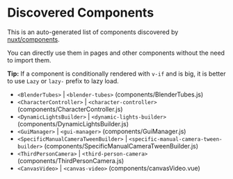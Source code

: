 # Discovered Components

This is an auto-generated list of components discovered by [nuxt/components](https://github.com/nuxt/components).

You can directly use them in pages and other components without the need to import them.

**Tip:** If a component is conditionally rendered with `v-if` and is big, it is better to use `Lazy` or `lazy-` prefix to lazy load.

- `<BlenderTubes>` | `<blender-tubes>` (components/BlenderTubes.js)
- `<CharacterController>` | `<character-controller>` (components/CharacterController.js)
- `<DynamicLightsBuilder>` | `<dynamic-lights-builder>` (components/DynamicLightsBuilder.js)
- `<GuiManager>` | `<gui-manager>` (components/GuiManager.js)
- `<SpecificManualCameraTweenBuilder>` | `<specific-manual-camera-tween-builder>` (components/SpecificManualCameraTweenBuilder.js)
- `<ThirdPersonCamera>` | `<third-person-camera>` (components/ThirdPersonCamera.js)
- `<CanvasVideo>` | `<canvas-video>` (components/canvasVideo.vue)
